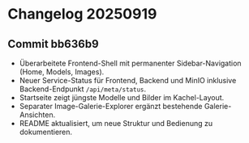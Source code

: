 # Changelog 20250919

## Commit bb636b9

- Überarbeitete Frontend-Shell mit permanenter Sidebar-Navigation (Home, Models, Images).
- Neuer Service-Status für Frontend, Backend und MinIO inklusive Backend-Endpunkt `/api/meta/status`.
- Startseite zeigt jüngste Modelle und Bilder im Kachel-Layout.
- Separater Image-Galerie-Explorer ergänzt bestehende Galerie-Ansichten.
- README aktualisiert, um neue Struktur und Bedienung zu dokumentieren.
